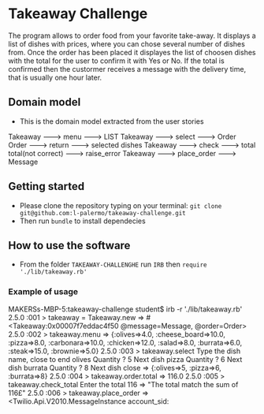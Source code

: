 # Takeaway Challenge

The program allows to order food from your favorite take-away. It displays a list of dishes with prices, where you can chose several number of dishes from. Once the order has been placed it displayes the list of choosen dishes with the total for the user to confirm it with Yes or No.
If the total is confirmed then the custormer receives a message with the delivery time, that is usually one hour later.

## Domain model

* This is the domain model extracted from the user stories

Takeaway   --->  menu  --->  LIST
Takeaway  --->  select  --->  Order
Order   --->  return  --->  selected dishes
Takeaway   --->  check   --->  total
total(not correct)  ---> raise_error
Takeaway   --->  place_order  --->  Message 

## Getting started

* Please clone the repository typing on your terminal: `git clone git@github.com:l-palermo/takeaway-challenge.git`
* Then run `bundle` to install dependecies

## How to use the software

* From the folder `TAKEAWAY-CHALLENGHE` run `IRB` then `require './lib/takeaway.rb'` 

### Example of usage

MAKERSs-MBP-5:takeaway-challenge student$ irb -r './lib/takeaway.rb'
2.5.0 :001 > takeaway = Takeaway.new
 => #<Takeaway:0x00007f7eddac4f50 @message=Message, @order=Order> 
2.5.0 :002 > takeaway.menu
 => {:olives=>4.0, :cheese_board=>10.0, :pizza=>8.0, :carbonara=>10.0, :chicken=>12.0, :salad=>8.0, :burrata=>6.0, :steak=>15.0, :brownie=>5.0} 
2.5.0 :003 > takeaway.select
Type the dish name, close to end
olives
Quantity ?
5
Next dish
pizza
Quantity ?
6
Next dish
burrata
Quantity ?
8
Next dish
close
 => {:olives=>5, :pizza=>6, :burrata=>8} 
2.5.0 :004 > takeaway.order.total
 => 116.0 
2.5.0 :005 > takeaway.check_total
Enter the total
116
 => "The total match the sum of 116£" 
2.5.0 :006 > takeaway.place_order
 => <Twilio.Api.V2010.MessageInstance account_sid:
